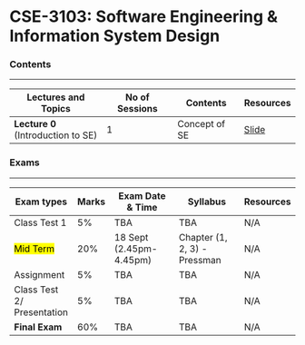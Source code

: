 # CSE-3103: Software Engineering & Information System Design
### Contents

---

| Lectures and Topics | No of Sessions | Contents | Resources |
|---------------------|----------------|----------|-----------|
| <b>Lecture 0 </b><br> (Introduction to SE)  | 1 | Concept of SE | [Slide](https://github.com/samsuddoha/se/blob/main/Lecture/Lecture%200.pptx)|


### Exams

---

|Exam types| Marks| Exam Date & Time | Syllabus | Resources|
|-----------|-------|-----------------|------------|---------|
|Class Test 1| 5%| TBA | TBA | N/A|
|<mark>Mid Term</mark>| 20%| 18 Sept (2.45pm-4.45pm) | Chapter (1, 2, 3) - Pressman | N/A|
|Assignment| 5% |  TBA | TBA | N/A|
|Class Test 2/ <br> Presentation| 5% |  TBA | TBA | N/A|
|**Final Exam**| 60% |  TBA | TBA | N/A|

